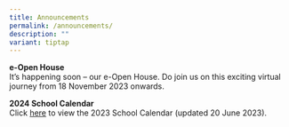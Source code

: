 ```yaml
---
title: Announcements
permalink: /announcements/
description: ""
variant: tiptap
---
```

<p><strong>e-Open House</strong><br>It’s happening soon – our e-Open House. Do join us on this exciting virtual journey from 18 November 2023 onwards.</p><p><strong>2024 School Calendar</strong><br>Click&nbsp;<a href="https://www.damaisec.moe.edu.sg/information/school-calendar-of-events/" rel="noopener noreferrer nofollow" target="_blank">here</a>&nbsp;to view the 2023 School Calendar (updated 20 June 2023).</p>
